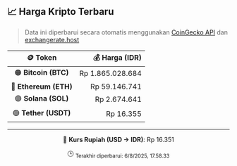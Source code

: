 

<!-- HARGA_KRIPTO -->
## 📈 Harga Kripto Terbaru

> Data ini diperbarui secara otomatis menggunakan [CoinGecko API](https://www.coingecko.com/) dan [exchangerate.host](https://exchangerate.host/)

<div align="center">

| 🪙 Token | 💰 Harga (IDR) |
|:------:|---------------:|
| 🟠 **Bitcoin (BTC)**   | Rp 1.865.028.684 |
| 🔵 **Ethereum (ETH)**  | Rp 59.146.741 |
| 🟣 **Solana (SOL)**    | Rp 2.674.641 |
| 🟢 **Tether (USDT)**   | Rp 16.355 |

---

💱 **Kurs Rupiah (USD → IDR)**: Rp 16.351

🕒 <sub>Terakhir diperbarui: 6/8/2025, 17.58.33</sub>

</div>
<!-- /HARGA_KRIPTO -->